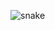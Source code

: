 ![snake](https://user-images.githubusercontent.com/19540357/27997899-f30b6fa8-64d7-11e7-9e7f-71a0210f9af8.png)
